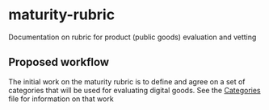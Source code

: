 # maturity-rubric
Documentation on rubric for product (public goods) evaluation and vetting

## Proposed workflow

The initial work on the maturity rubric is to define and agree on a set of
categories that will be used for evaluating digital goods. See the 
[Categories](categories.md) file for information on that work

